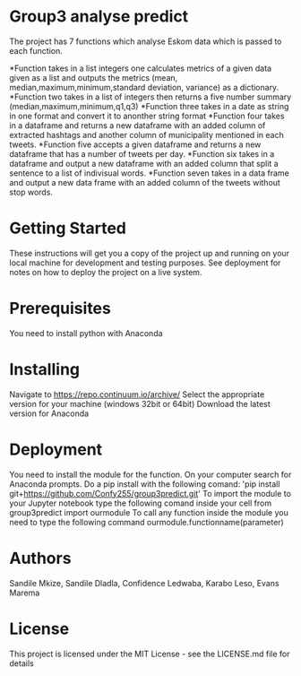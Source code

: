 # Group3 analyse predict
The project has 7 functions which analyse Eskom data which is passed to each function.

*Function takes in a list integers one calculates metrics of a given data given as a list and outputs the metrics (mean, median,maximum,minimum,standard deviation, variance) as a dictionary.
*Function two takes in a list of integers then returns a five number summary (median,maximum,minimum,q1,q3)
*Function three takes in a date as string in one format and convert it to anonther string format
*Function four takes in a dataframe and returns a new dataframe with an added column of extracted hashtags and another column of municipality mentioned in each tweets.
*Function five accepts a given dataframe and returns a new dataframe that has a number of tweets per day.
*Function six takes in a dataframe and output a new dataframe with an added column that split a sentence to a list of indivisual words.
*Function seven takes in a data frame and output a new data frame with an added column of the tweets without stop words.


# Getting Started
These instructions will get you a copy of the project up and running on your local machine for development and testing purposes. See deployment for notes on how to deploy the project on a live system.

# Prerequisites
You need to install python with Anaconda

# Installing
Navigate to https://repo.continuum.io/archive/
Select the appropriate version for your machine (windows 32bit or 64bit)
Download the latest version for Anaconda

# Deployment
You need to install the module for the function.
On your computer search for Anaconda prompts.
Do a pip install with the following comand: 'pip install git+https://github.com/Confy255/group3predict.git' 
To import the module to your Jupyter notebook type the following comand inside your cell
from group3predict import ourmodule
To call any function inside the module you need to type the following command
ourmodule.functionname(parameter)

# Authors
Sandile Mkize,
Sandile Dladla,
Confidence Ledwaba,
Karabo Leso,
Evans Marema

# License
This project is licensed under the MIT License - see the LICENSE.md file for details